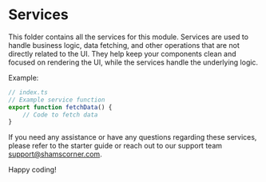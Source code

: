 # Services

This folder contains all the services for this module. Services are used to handle business logic, data fetching, and other operations that are not directly related to the UI. They help keep your components clean and focused on rendering the UI, while the services handle the underlying logic.

Example:

```typescript
// index.ts
// Example service function
export function fetchData() {
	// Code to fetch data
}
```

If you need any assistance or have any questions regarding these services, please refer to the starter guide or reach out to our support team [support@shamscorner.com](support@shamscorner.com).

Happy coding!
